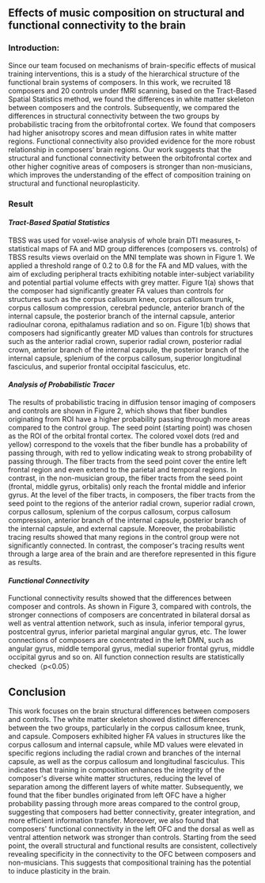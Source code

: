 ## Effects of music composition on structural and functional connectivity to the brain 



### Introduction: 

Since our team focused on mechanisms of brain-specific effects of musical training interventions, this is a study of the hierarchical structure of the functional brain systems of composers. In this work, we recruited 18 composers and 20 controls under fMRI scanning, based on the Tract-Based Spatial Statistics method, we found the differences in white matter skeleton between composers and the controls. Subsequently, we compared the differences in structural connectivity between the two groups by probabilistic tracing from the orbitofrontal cortex. We found that composers had higher anisotropy scores and mean diffusion rates in white matter regions. Functional connectivity also provided evidence for the more robust relationship in composers’ brain regions. Our work suggests that the structural and functional connectivity between the orbitofrontal cortex and other higher cognitive areas of composers is stronger than non-musicians, which improves the understanding of the effect of composition training on structural and functional neuroplasticity.

 

 

### Result

#### *Tract-Based Spatial Statistics*

TBSS was used for voxel-wise analysis of whole brain DTI measures, t-statistical maps of FA and MD group differences (composers vs. controls) of TBSS results views overlaid on the MNI template was shown in Figure 1. We applied a threshold range of 0.2 to 0.8 for the FA and MD values, with the aim of excluding peripheral tracts exhibiting notable inter-subject variability and potential partial volume effects with grey matter. Figure 1(a) shows that the composer had significantly greater FA values than controls for structures such as the corpus callosum knee, corpus callosum trunk, corpus callosum compression, cerebral peduncle, anterior branch of the internal capsule, the posterior branch of the internal capsule, anterior radioulnar corona, epithalamus radiation and so on. Figure 1(b) shows that composers had significantly greater MD values than controls for structures such as the anterior radial crown, superior radial crown, posterior radial crown, anterior branch of the internal capsule, the posterior branch of the internal capsule, splenium of the corpus callosum, superior longitudinal fasciculus, and superior frontal occipital fasciculus, etc.


#### *Analysis of Probabilistic Tracer* 

The results of probabilistic tracing in diffusion tensor imaging of composers and controls are shown in Figure 2, which shows that fiber bundles originating from ROI have a higher probability passing through more areas compared to the control group. The seed point (starting point) was chosen as the ROI of the orbital frontal cortex. The colored voxel dots (red and yellow) correspond to the voxels that the fiber bundle has a probability of passing through, with red to yellow indicating weak to strong probability of passing through. The fiber tracts from the seed point cover the entire left frontal region and even extend to the parietal and temporal regions. In contrast, in the non-musician group, the fiber tracts from the seed point (frontal, middle gyrus, orbitalis) only reach the frontal middle and inferior gyrus. At the level of the fiber tracts, in composers, the fiber tracts from the seed point to the regions of the anterior radial crown, superior radial crown, corpus callosum, splenium of the corpus callosum, corpus callosum compression, anterior branch of the internal capsule, posterior branch of the internal capsule, and external capsule. Moreover, the probabilistic tracing results showed that many regions in the control group were not significantly connected. In contrast, the composer's tracing results went through a large area of the brain and are therefore represented in this figure as results.


#### *Functional Connectivity* 

Functional connectivity results showed that the differences between composer and controls. As shown in Figure 3, compared with controls, the stronger connections of composers are concentrated in bilateral dorsal as well as ventral attention network, such as insula, inferior temporal gyrus, postcentral gyrus, inferior parietal marginal angular gyrus, etc. The lower connections of composers are concentrated in the left DMN, such as angular gyrus, middle temporal gyrus, medial superior frontal gyrus, middle occipital gyrus and so on. All function connection results are statistically checked（p<0.05）


## Conclusion

This work focuses on the brain structural differences between composers and controls. The white matter skeleton showed distinct differences between the two groups, particularly in the corpus callosum knee, trunk, and capsule. Composers exhibited higher FA values in structures like the corpus callosum and internal capsule, while MD values were elevated in specific regions including the radial crown and branches of the internal capsule, as well as the corpus callosum and longitudinal fasciculus. This indicates that training in composition enhances the integrity of the composer's diverse white matter structures, reducing the level of separation among the different layers of white matter. Subsequently, we found that the fiber bundles originated from left OFC have a higher probability passing through more areas compared to the control group, suggesting that composers had better connectivity, greater integration, and more efficient information transfer. Moreover, we also found that composers' functional connectivity in the left OFC and the dorsal as well as ventral attention network was stronger than controls. Starting from the seed point, the overall structural and functional results are consistent, collectively revealing specificity in the connectivity to the OFC between composers and non-musicians. This suggests that compositional training has the potential to induce plasticity in the brain.

 
